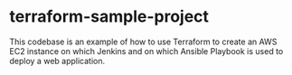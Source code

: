 # terraform-sample-project
This codebase is an example of how to use Terraform to create an AWS EC2 instance on which Jenkins and on which Ansible Playbook is used to deploy a web application.
